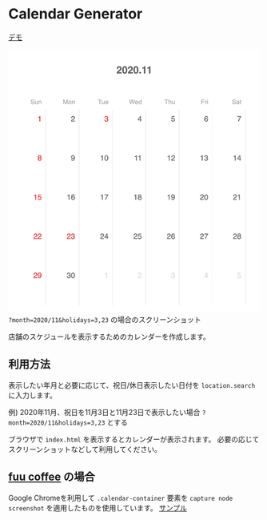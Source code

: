 # Calendar Generator

[デモ](https://fuucoffee.github.io/calendar-generator/index.html?month=2020/11&holidays=3,23)

![screenshot of calendar generator](./docs/images/202011.png)
`?month=2020/11&holidays=3,23` の場合のスクリーンショット

店舗のスケジュールを表示するためのカレンダーを作成します。

## 利用方法

表示したい年月と必要に応じて、祝日/休日表示したい日付を `location.search` に入力します。

例) 2020年11月、祝日を11月3日と11月23日で表示したい場合 `?month=2020/11&holidays=3,23` とする

ブラウザで `index.html` を表示するとカレンダーが表示されます。
必要の応じてスクリーンショットなどして利用してください。

## [fuu coffee](https://fuucoffee.com) の場合

Google Chromeを利用して `.calendar-container` 要素を `capture node screenshot` を適用したものを使用しています。
[サンプル](https://www.instagram.com/p/CG90qvUFZXn/)
